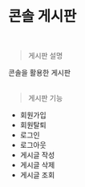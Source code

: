 # 콘솔 게시판
<br>

> 게시판 설명
> 
콘솔을 활용한 게시판<br><br>
> 게시판 기능
* 회원가입
* 회원탈퇴
* 로그인
* 로그아웃
* 게시글 작성
* 게시글 삭제
* 게시글 조회
